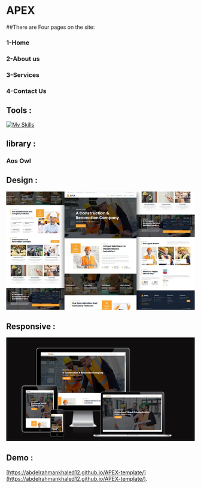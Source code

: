 # APEX
##There are Four pages on the site:
### 1-Home
### 2-About us
### 3-Services
### 4-Contact Us

## Tools :
 [![My Skills](https://skillicons.dev/icons?i=js,html,css,bootstrap)](https://skillicons.dev)
## library :
### Aos Owl
## Design :
<img src="images/design/home-repair-website-template.webp">

## Responsive :
<img src="images/design/responsive.png">

## Demo :
[https://abdelrahmankhaled12.github.io/APEX-template/](https://abdelrahmankhaled12.github.io/APEX-template/).
